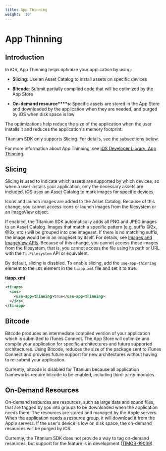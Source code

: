 ```yaml
---
title: App Thinning
weight: '10'
---
```


# App Thinning

## Introduction

In iOS, App Thinning helps optimize your application by using:

* **Slicing**: Use an Asset Catalog to install assets on specific devices

* **Bitcode**: Submit partially compiled code that will be optimized by the App Store

* **On-demand resource****s**: Specific assets are stored in the App Store and downloaded by the application when they are needed, and purged by iOS when disk space is low

The optimizations help reduce the size of the application when the user installs it and reduces the application's memory footprint.

Titanium SDK only supports Slicing. For details, see the subsections below.

For more information about App Thinning, see [iOS Developer Library: App Thinning](https://developer.apple.com/library/ios/documentation/IDEs/Conceptual/AppDistributionGuide/AppThinning/AppThinning.html).

## Slicing

Slicing is used to indicate which assets are supported by which devices, so when a user installs your application, only the necessary assets are included. iOS uses an Asset Catalog to mark images for specific devices.

Icons and launch images are added to the Asset Catalog. Because of this change, you cannot access icons or launch images from the filesystem or an ImageView object.

If enabled, the Titanium SDK automatically adds all PNG and JPEG images to an Asset Catalog. Images that match a specific pattern (e.g. suffix @2x, @3x, etc.) will be grouped into one imageset. If there is no matching suffix, the image would be in an imageset by itself. For details, see [Images and ImageView APIs](/guide/Titanium_SDK/Titanium_SDK_How-tos/Working_with_Media_APIs/Images_and_ImageView_APIs/). Because of this change, you cannot access these images from the filesystem, that is, you cannot access the file using its path or URL with the `Ti.Filesystem` API or equivalent.

By default, slicing is disabled. To enable slicing, add the `use-app-thinning` element to the `iOS` element in the `tiapp.xml` file and set it to true.

**tiapp.xml**

```xml
<ti:app>
  <ios>
    <use-app-thinning>true</use-app-thinning>
  </ios>
</ti:app>
```

## Bitcode

Bitcode produces an intermediate compiled version of your application which is submitted to iTunes Connect. The App Store will optimize and compile your application for specific architectures and future supported architectures. Using Bitcode, reduces the size of the package sent to iTunes Connect and provides future support for new architectures without having to re-submit your application.

Currently, bitcode is disabled for Titanium because all application frameworks require bitcode to be enabled, including third-party modules.

## On-Demand Resources

On-demand resources are resources, such as large data and sound files, that are tagged by you into groups to be downloaded when the application needs them. The resources are stored and managed by the Apple servers. When the application needs a resource group, it will download it from the Apple servers. If the user's device is low on disk space, the on-demand resources will be purged by iOS.

Currently, the Titanium SDK does not provide a way to tag on-demand resources, but support for the feature is in development ([TIMOB-19069](https://jira-archive.titaniumsdk.com/TIMOB-19069)).
